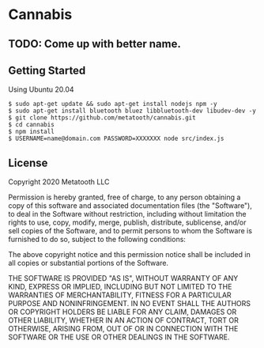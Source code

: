 # Cannabis

## TODO: Come up with better name.

## Getting Started

Using Ubuntu 20.04

```
$ sudo apt-get update && sudo apt-get install nodejs npm -y
$ sudo apt-get install bluetooth bluez libbluetooth-dev libudev-dev -y
$ git clone https://github.com/metatooth/cannabis.git
$ cd cannabis
$ npm install
$ USERNAME=name@domain.com PASSWORD=XXXXXXX node src/index.js
```

## License

Copyright 2020 Metatooth LLC

Permission is hereby granted, free of charge, to any person obtaining a copy of this software and associated documentation files (the "Software"), to deal in the Software without restriction, including without limitation the rights to use, copy, modify, merge, publish, distribute, sublicense, and/or sell copies of the Software, and to permit persons to whom the Software is furnished to do so, subject to the following conditions:

The above copyright notice and this permission notice shall be included in all copies or substantial portions of the Software.

THE SOFTWARE IS PROVIDED "AS IS", WITHOUT WARRANTY OF ANY KIND, EXPRESS OR IMPLIED, INCLUDING BUT NOT LIMITED TO THE WARRANTIES OF MERCHANTABILITY, FITNESS FOR A PARTICULAR PURPOSE AND NONINFRINGEMENT. IN NO EVENT SHALL THE AUTHORS OR COPYRIGHT HOLDERS BE LIABLE FOR ANY CLAIM, DAMAGES OR OTHER LIABILITY, WHETHER IN AN ACTION OF CONTRACT, TORT OR OTHERWISE, ARISING FROM, OUT OF OR IN CONNECTION WITH THE SOFTWARE OR THE USE OR OTHER DEALINGS IN THE SOFTWARE.
